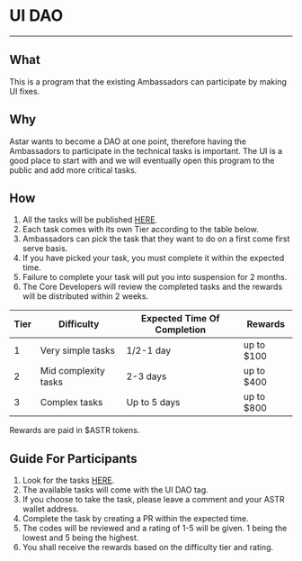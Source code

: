 # UI DAO

---
## What
This is a program that the existing Ambassadors can participate by making UI fixes. 

## Why
Astar wants to become a DAO at one point, therefore having the Ambassadors to participate in the technical tasks is important. The UI is a good place to start with and we will eventually open this program to the public and add more critical tasks.

## How
1. All the tasks will be published [HERE](https://github.com/AstarNetwork/astar-apps/issues).
2. Each task comes with its own Tier according to the table below.
3. Ambassadors can pick the task that they want to do on a first come first serve basis. 
4. If you have picked your task, you must complete it within the expected time. 
5. Failure to complete your task will put you into suspension for 2 months. 
6. The Core Developers will review the completed tasks and the rewards will be distributed within 2 weeks.  

| Tier | Difficulty | Expected Time Of Completion | Rewards | 
| --- | --- | --- | --- |
| 1 | Very simple tasks | 1/2-1 day | up to $100 |  
| 2 | Mid complexity tasks | 2-3 days | up to $400 |
| 3 | Complex tasks | Up to 5 days | up to $800 |

Rewards are paid in $ASTR tokens.
 
 ## Guide For Participants
 1. Look for the tasks [HERE](https://github.com/AstarNetwork/astar-apps/issues).
 2. The available tasks will come with the UI DAO tag.
 3. If you choose to take the task, please leave a comment and your ASTR wallet address.
 4. Complete the task by creating a PR within the expected time.
 5. The codes will be reviewed and a rating of 1-5 will be given. 1 being the lowest and 5 being the highest.
6. You shall receive the rewards based on the difficulty tier and rating.
 
